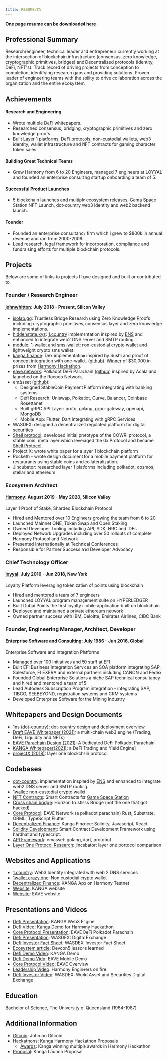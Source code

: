 ```yaml
---
title: RESUME/CV
---
```


**One page resume can be downloaded [here](../assets/images/john.pdf)**

## Professional Summary

Research/engineer, technical leader and entrepreneur currently working at the intersection of blockchain infrastructure (consensus, zero knowledge, cryptographic primitives, bridges) and Decentralized protocols (identity, DeFi, NFT's). Track record of driving projects from conception to completion, identifying research gaps and providing solutions. Proven leader of engineering teams with the ability to drive collaboration across the organization and the entire ecosystem.

## Achievements

#### Research and Engineering

* Wrote multiple DeFi whitepapers.
* Researched consensus, bridging, cryptographic primitives and zero knowledge proofs.
* Built Layer 1 platforms, DeFi protocols, non-custodial wallets, web3 identity, wallet infrastructure and NFT contracts for gaming character token sales.

#### Building Great Technical Teams

* Grew Harmony from 6 to 20 Engineers, managed 7 engineers at LOYYAL and founded an enterprise consulting startup onboarding a team of 5.

#### Successful Product Launches

* 5 blockchain launches and multiple ecosystem releases, Gama Space Station NFT Launch, dot-country web3 identity and web2 backend launch.

#### Founder

* Founded an enterprise consultancy firm which I grew to $800k in annual revenue and ran from 2000-2009.
* Lead research, legal framework for incorporation, compliance and fundraising efforts for multiple blockchain protocols.

## Projects

Below are some of links to projects I have designed and built or contributed to.

### Founder / Research Engineer

#### [johnwhitton](johnwhitton.com): July 2018 - Present, Silicon Valley

* [isolab.gg](https://github.com/isolab-gg/isolab.gg): Trustless Bridge Research using Zero Knowledge Proofs including cryptographic primitives, consensus layer and zero knowledge implementations.
* [hiddenstate.xyz](https://hiddenstate.xyz/): [1.country](https://github.com/harmony-one/1ns-docs) implementation inspired by [ENS](https://ens.domains/) and enhanced to integrate web2 DNS server and SMTP routing.
* [modulo](https://modulo.so/): [1-wallet](https://github.com/polymorpher/one-wallet) and [sms-wallet](https://github.com/polymorpher/sms-wallet): non-custodial crypto wallet and lightweight crypto sms wallet.
* [kanga.finance](https://kanga.finance/): Dex implementation inspired by Sushi and proof of concept integration with one-wallet. ([github](https://github.com/kangafinance)). [Winner](https://docs.google.com/presentation/d/1ZGrbKSaAdtzvMzVh0EVFBfUvA4SqiAeYVXGhJN7Orbs/edit#slide=id.g48989ac23a_0_0) of $30,000 in prizes from [Harmony Hackathon](https://bounties.gitcoin.co/hackathon/harmony-defi/onboard).
* [eave.network](https://eave.network/): Polkadot DeFi Parachain ([github](https://github.com/EaveNetwork)) inspired by Acala and launched on the Rococo Network.
* em∆sset ([github](https://github.com/emasset)):
  * Designed StableCoin Payment Platform integrating with banking systems
  * Defi Research: Uniswap, Polkadot, Curve, Balancer, Coinbase Rosettanet
  * Built gRPC API Layer: proto, golang, grpc-gateway, openapi, MongoDB
  * Mobile App: Flutter, Dart integrating with gRPC Services
* WASDEX: designed a decentralized regulated platform for digital securities
* [Shell protocol](https://shellprotocol.io/): developed initial prototype of the COWRI protocol, a stable coin, meta layer which leveraged the 0x Protocol and became [Shell Protocol](https://shellprotocol.io/).
* Project X: wrote white paper for a layer 1 blockchain platform
* Pocketh - wrote design document for a mobile payment platform for restaurants using stable coins and collateralization.
* Jincubator: researched layer 1 platforms including polkadot, cosmos, stellar and ethereum

### Ecosystem Architect

#### [Harmony](https://www.harmony.one/): August 2019 - May 2020, Silicon Valley

Layer 1 Proof of Stake, Sharded Blockchain Protocol

* Hired and Mentored over 10 Engineers growing the team from 6 to 20
* Launched Mainnet ONE, Token Swap and Open Staking
* Owned Developer Tooling including API, SDK, HRC and IDEs
* Deployed Network Upgrades including over 50 rollouts of complete Harmony Protocol and Network
* Presented Internationally at Technical Conferences
* Responsible for Partner Success and Developer Advocacy

### Chief Technology Officer

#### [loyyal](https://loyyal.com/): July 2016 - Jun 2018,  New York

Loyalty Platform leveraging tokenization of points using blockchain

* Hired and mentored a team of 7 engineers
* Launched LOYYAL program management suite on HYPERLEDGER
* Built Dubai Points the first loyalty mobile application built on blockchain
* Deployed and maintained a private ethereum network
* Owned partner success with IBM, Deloitte, Emirates Airlines, CIBC Bank

### Founder, Engineering Manager, Architect, Developer

#### Enterprise Software and Consulting: July 1986 - Jun 2016, Global

Enterprise Software and Integration Platforms

* Managed over 100 initiatives and 50 staff at EFI
* Built EFI Business Integration Services an SOA platform integrating SAP, Salesforce, FLEXERA and external partners including CANON and Fedex
* Founded Global Enterprise Solutions a niche SAP technical consultancy and hired and mentored a team of 5
* Lead Autodesk Subscription Program integration - integrating SAP, TIBCO, SEEBEYOND, registration systems and CRM systems
* Developed Enterprise Software for the Mining Industry

## Whitepapers and Design Documents

* [1ns (dot-country)](https://github.com/harmony-one/1ns-docs): dot-country design and deployment overview.
* [Draft EAVE Whitepaper (2021)](./../assets/images/DraftEAVEWhitepaper.pdf): a multi-chain web3 engine (Trading, DeFi, Liquidity and NFTs)
* [EAVE Parachain Design (2021)](./../assets/images/EAVEParachainDesign.pdf): A Dedicated DeFi Polkadot Parachain
* [KANGA Whitepaper(2021)](./../assets/images/KANGAWhitepaper.pdf): a DeFi Trading and Yield Engine]
* [projectX (2018)](./../assets/images/projectX.pdf):  layer one blockchain protocol

## Codebases

* [dot-country](https://github.com/jw-1ns):  implementation inspired by [ENS](https://ens.domains/) and enhanced to integrate web2 DNS server and SMTP routing.
* [1wallet](https://github.com/polymorpher/one-wallet/tree/master/code/test):  non-custodial crypto wallet
* [NFT Contracts](https://github.com/gamaspacestation/contracts): Smart Contracts for [Gama Space Station](https://opensea.io/collection/gamaspacestation)
* [Cross chain bridge](https://github.com/johnwhitton/horizon/tree/refactorV2/docs): Horizon trustless Bridge (not the one that got hacked)
* [Core Protocol](https://github.com/EaveNetwork): EAVE Network (a polkadot parachain) Rust, Substrate, ORML, TypeScript,Flutter
* [Decentralized Finance](https://github.com/kangafinance): Kanga Finance: Solidity, Javascript, React
* [Solidity Development](https://github.com/johnwhitton/bc_template): Smart Contract Development Framework using hardhat and typescript.
* [API Framework](https://github.com/emasset): emasset: golang, dart, protobuf
* [Layer One Protocol Research](https://github.com/johnwhitton/blockchain-eval/blob/master/substrate.md): jincubator: layer one portocol comparison

## Websites and Applications

* [1.country](https://1.country/): Web3 Identity integrated with web 2 DNS services
* [1wallet.crazy.one](https://1wallet.crazy.one/create): Non custodial crypto wallet
* [Decentralized Finance](https://demo.kanga.finance): KANGA App on Harmony Testnet
* [Website](https://kanga.finance): KANGA website
* [Website](https://eave.network): EAVE website

## Presentations and Videos

* [Defi Presentation](https://deck.kanga.finance): KANGA Web3 Engine
* [Defi Video](https://www.youtube.com/3wxAbe0GzA0): Kanga Demo for Harmony Hackathon
* [Core Protocol Presentation](/../assets/images/EAVEOverview.pdf): EAVE DeFi Polkadot Parachain
* [Defi Presentation](/../assets/images/WASDEXOverview.pd): WASDEX: Digital Exchange
* [Defi Investor Fact Sheet](/../assets/images/wasdex.pdf): WASDEX: Investor Fact Sheet
* [Ecosystem article](https://medium.com/harmony-one/devcon-4ee34426530c): Devcon5 lessons learned
* [Defi Demo Video](https://youtube.kanga.finance): KANGA Demo
* [Defi Demo Vido](https://youtu.be/vk0e6s_2H0w): EAVE Mobile Demo
* [Core Protocol Video](https://youtu.be/HFo6c32qoyI): EAVE Overview
* [Leadership Video](https://youtu.be/easABjC4gIY): Harmony Engineers on fire
* [Defi Investor Video](https://youtu.be/iB1wWl5vWTk): WASDEX: World Asset and Securities Digital Exchange

## Education

Bachelor of Science, The University of Queensland (1984-1987)

## Additional Information

* [Gitcoin](https://gitcoin.co/johnwhitton): John on Gitcoin
* [Hackathons](https://gitcoin.co/johnwhitton/hackathons): Kanga Harmony Hackathon Proposals
  * [Awards](https://docs.google.com/presentation/d/1ZGrbKSaAdtzvMzVh0EVFBfUvA4SqiAeYVXGhJN7Orbs/edit?usp=sharing): Kanga winning multiple awards in Harmony Hackathon
* [Proposal](https://talk.harmony.one/t/kanga-launch-proposal/8283): Kanga Launch Proposal
